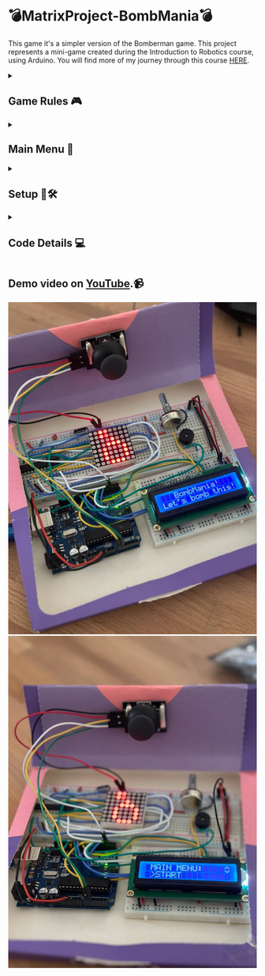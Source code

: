 # 💣MatrixProject-BombMania💣

This game it's a simpler version of the Bomberman game. This project represents a mini-game created during the Introduction to Robotics course, using Arduino. You will find more of my journey through this course [HERE](https://github.com/lemnaruamedeea/IntroductionToRobotics).

<details>
<summary><h2>Game Rules 🎮</h2></summary>

The game is very simple and intuitive to play: the objective is to explode 💥 all the walls from all the rooms in the shortest time possible. Each room represents a level and the number of walls increases with each level passed. In order to destroy the walls, you have to place bombs 💣 near them to explode them. Be carefull tho, if you are too close to the bomb, you will lose a life 😵.

</details>

<details>
<summary><h2>Main Menu 📑</h2></summary>
Here's the menu I created for my game. You can scroll on the LCD with the joystick through functionalities:

1. **Intro Message**: I programmed a greeting message that shows up briefly when the game powers up.

2. **Main Menu**:
   (a) **Start Game**: This option initiates the initial level of my game.
   (b) **Highscore**: Initially set to 0, it updates after the game ends. I saved the top 3+ scores with names in EEPROM.
   (c) **Settings**: I included:
       - **Enter Name**: Players can input their names if they achieve new highscoreand it will be displayed in the highscore.
       - **LCD Brightness Control**: Adjust LCD brightness and save it in EEPROM.
       - **Matrix Brightness Control**: Display something on the matrix while adjusting the matrix brightness, and save settings in EEPROM.
       - **Sounds On/Off**: Toggle for sound, saves in EEPROM.
       - **Reset Highscore**: Option to reset the highscore.
   (d) **About**: I added details about myself as the creator of the game: game name, author, and GitHub user.
   (e) **How to Play**: I included a short, informative description for players.

3. **During Gameplay**: Displayed relevant info: lives and time.

4. **Upon Game Ending**:
   (a) **Screen 1**: Shows a message: if you win: "You Won! Score: x", else "Game Over!". Switches to Screen 2 after a few moments.
   (b) **Screen 2**: Notified players if they beat the highscore and if they do, they have to introduce a 3 letter name. Otherwise, the message: "Press joystick to go to main menu" will be shown and wait for the player's command.

   </details>

<details>
<summary><h2>Setup 🔌🛠️</h2></summary>

### Components used:

   -Arduino Uno Board
   -Joystick
   -8x8 LED Matrix
   -LCD Display
   -MAX7219
   -Buzzer
   -2 Resistors
   -2 Capacitors
   -1 Mini-Breadboard
   -1 Mid-Breadboard
   -Looots of connecting wires

![DriverScheme](https://github.com/lemnaruamedeea/MatrixProject-BombMania/blob/main/BombMania/DriverScheme.png?raw=true)
![JoystickConnectionsTable](https://github.com/lemnaruamedeea/MatrixProject-BombMania/blob/main/BombMania/JoystickConnection.png?raw=true)
![LCDScheme](https://github.com/lemnaruamedeea/MatrixProject-BombMania/blob/main/BombMania/LCDScheme.png?raw=true)
![MatrixConnectionsTable](https://github.com/lemnaruamedeea/MatrixProject-BombMania/blob/main/BombMania/MatrixConnectionsTable.png?raw=true)

![SetupImg1](https://github.com/lemnaruamedeea/MatrixProject-BombMania/blob/main/BombMania/SetupImg1.jpeg?raw=true)
![SetupImg2](https://github.com/lemnaruamedeea/MatrixProject-BombMania/blob/main/BombMania/SetupImg2.jpeg?raw=true)

</details>

<details>
<summary><h2>Code Details 💻</h2></summary>

### [Code](https://github.com/lemnaruamedeea/MatrixProject-BombMania/blob/main/BombMania/BombMania.ino). 💻🖱️

### Libraries 🗂️
  - LiquidCrystal.h (for LCD control)
  - LedControl.h (for matrix control)
  - EEPROM.h (for memory)

### Matrix Animation ✨
   **Main Menu**
<p float="left">
  <img src="https://github.com/lemnaruamedeea/MatrixProject-BombMania/blob/main/BombMania/MatrixAnimations/MainMenu.png?raw=true" alt="Main Menu" width="100" />
</p>

   **Main Menu Options**
<p float="left">
  <img src="https://github.com/lemnaruamedeea/MatrixProject-BombMania/blob/main/BombMania/MatrixAnimations/Info.png?raw=true" alt="Info" width="100" />
  <img src="https://github.com/lemnaruamedeea/MatrixProject-BombMania/blob/main/BombMania/MatrixAnimations/Settings.png?raw=true" alt="Settings" width="100" />
  <img src="https://github.com/lemnaruamedeea/MatrixProject-BombMania/blob/main/BombMania/MatrixAnimations/HighScore.png?raw=true" alt="Highscore" width="100" />
  <img src="https://github.com/lemnaruamedeea/MatrixProject-BombMania/blob/main/BombMania/MatrixAnimations/About.png?raw=true" alt="About" width="100" />
</p>

   **Settings Options**
<p float="left">
  <img src="https://github.com/lemnaruamedeea/MatrixProject-BombMania/blob/main/BombMania/MatrixAnimations/MatrixLight.png?raw=true" alt="Matrix Light" width="100" />
  <img src="https://github.com/lemnaruamedeea/MatrixProject-BombMania/blob/main/BombMania/MatrixAnimations/Sound.png?raw=true" alt="Sound" width="100" />
  <img src="https://github.com/lemnaruamedeea/MatrixProject-BombMania/blob/main/BombMania/MatrixAnimations/ResetHS.png?raw=true" alt="ResetHS" width="100" />
</p>

   **Rooms**
<p float="left">
  <img src="https://github.com/lemnaruamedeea/MatrixProject-BombMania/blob/main/BombMania/MatrixAnimations/Room1.png?raw=true" alt="Room 1" width="100" />
  <img src="https://github.com/lemnaruamedeea/MatrixProject-BombMania/blob/main/BombMania/MatrixAnimations/Room2.png?raw=true" alt="Room 2" width="100" />
  <img src="https://github.com/lemnaruamedeea/MatrixProject-BombMania/blob/main/BombMania/MatrixAnimations/Room3.png?raw=true" alt="Room 3" width="100" />
  <img src="https://github.com/lemnaruamedeea/MatrixProject-BombMania/blob/main/BombMania/MatrixAnimations/Room4.png?raw=true" alt="Room 4" width="100" />
</p>

   **Win/Lose**
<p float="left">
  <img src="https://github.com/lemnaruamedeea/MatrixProject-BombMania/blob/main/BombMania/MatrixAnimations/Win1.png?raw=true" alt="Win1" width="100" />
  <img src="https://github.com/lemnaruamedeea/MatrixProject-BombMania/blob/main/BombMania/MatrixAnimations/Win2.png?raw=true" alt="Win2" width="100" />
  <img src="https://github.com/lemnaruamedeea/MatrixProject-BombMania/blob/main/BombMania/MatrixAnimations/Lose.png?raw=true" alt="Lose" width="100" />
</p>

### LCD Simbols 🈁
<p float="left">
  <img src="https://github.com/lemnaruamedeea/MatrixProject-BombMania/blob/main/BombMania/LCDSimbols/Empty.png?raw=true" alt="Empty" width="100" />
  <img src="https://github.com/lemnaruamedeea/MatrixProject-BombMania/blob/main/BombMania/LCDSimbols/Full.png?raw=true" alt="Full" width="100" />
  <img src="https://github.com/lemnaruamedeea/MatrixProject-BombMania/blob/main/BombMania/LCDSimbols/Heart.png?raw=true" alt="Arrows" width="100" />
   <img src="https://github.com/lemnaruamedeea/MatrixProject-BombMania/blob/main/BombMania/LCDSimbols/UpDownArrows.png?raw=true" alt="Image 4" width="100" />
</p>

</details>

## Demo video on [YouTube](https://youtube.com/watch?v=nUp5IbWnE8I&si=OLlL9hQvFdGeW8vy).📹

![Game1](https://github.com/lemnaruamedeea/MatrixProject-BombMania/blob/main/BombMania/Game1.jpeg?raw=true)
![Game2](https://github.com/lemnaruamedeea/MatrixProject-BombMania/blob/main/BombMania/Game2.jpeg?raw=true)
